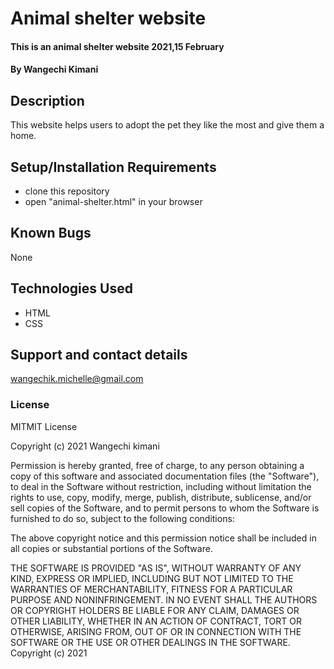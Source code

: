 #  Animal shelter website
#### This is an animal shelter website 2021,15 February
#### By **Wangechi Kimani**
## Description
This website helps users to adopt the pet they like the most and give them a home. 
## Setup/Installation Requirements
*  clone this repository
* open "animal-shelter.html" in your browser
## Known Bugs
None
## Technologies Used
* HTML
* CSS
## Support and contact details
wangechik.michelle@gmail.com
### License
MITMIT License

Copyright (c) 2021 Wangechi kimani

Permission is hereby granted, free of charge, to any person obtaining a copy
of this software and associated documentation files (the "Software"), to deal
in the Software without restriction, including without limitation the rights
to use, copy, modify, merge, publish, distribute, sublicense, and/or sell
copies of the Software, and to permit persons to whom the Software is
furnished to do so, subject to the following conditions:

The above copyright notice and this permission notice shall be included in all
copies or substantial portions of the Software.

THE SOFTWARE IS PROVIDED "AS IS", WITHOUT WARRANTY OF ANY KIND, EXPRESS OR
IMPLIED, INCLUDING BUT NOT LIMITED TO THE WARRANTIES OF MERCHANTABILITY,
FITNESS FOR A PARTICULAR PURPOSE AND NONINFRINGEMENT. IN NO EVENT SHALL THE
AUTHORS OR COPYRIGHT HOLDERS BE LIABLE FOR ANY CLAIM, DAMAGES OR OTHER
LIABILITY, WHETHER IN AN ACTION OF CONTRACT, TORT OR OTHERWISE, ARISING FROM,
OUT OF OR IN CONNECTION WITH THE SOFTWARE OR THE USE OR OTHER DEALINGS IN THE
SOFTWARE.
Copyright (c) 2021 
  
